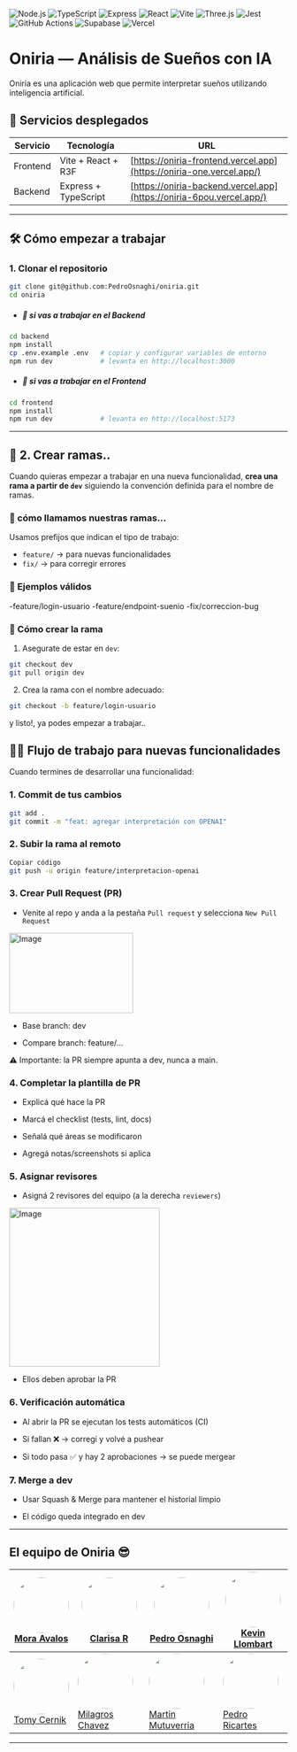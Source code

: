 ![Node.js](https://img.shields.io/badge/Node.js-20.x-green?logo=node.js&logoColor=white)
![TypeScript](https://img.shields.io/badge/TypeScript-5.x-blue?logo=typescript&logoColor=white)
![Express](https://img.shields.io/badge/Express.js-4.x-lightgrey?logo=express&logoColor=black)
![React](https://img.shields.io/badge/React-18.x-61DAFB?logo=react&logoColor=black)
![Vite](https://img.shields.io/badge/Vite-5.x-646CFF?logo=vite&logoColor=yellow)
![Three.js](https://img.shields.io/badge/Three.js-r3f-black?logo=three.js&logoColor=white)
![Jest](https://img.shields.io/badge/Jest-29.x-C21325?logo=jest&logoColor=white)
![GitHub Actions](https://img.shields.io/badge/GitHub%20Actions-CI/CD-2088FF?logo=githubactions&logoColor=white)
![Supabase](https://img.shields.io/badge/Supabase-DB-3ECF8E?logo=supabase&logoColor=white)
![Vercel](https://img.shields.io/badge/Vercel-Hosting-black?logo=vercel&logoColor=white)

# Oniria — Análisis de Sueños con IA

Oniria es una aplicación web que permite interpretar sueños utilizando inteligencia artificial.

## 🚀 Servicios desplegados

| Servicio | Tecnología           | URL                                                                      |
| -------- | -------------------- | ------------------------------------------------------------------------ |
| Frontend | Vite + React + R3F   | [https://oniria-frontend.vercel.app](https://oniria-one.vercel.app/) |
| Backend  | Express + TypeScript | [https://oniria-backend.vercel.app](https://oniria-6pou.vercel.app/)   |

---

## 🛠️ Cómo empezar a trabajar

### 1. Clonar el repositorio

```bash
git clone git@github.com:PedroOsnaghi/oniria.git
cd oniria
```

- <h5>🔘 si vas a trabajar en el Backend</h5>

```bash
cd backend
npm install
cp .env.example .env   # copiar y configurar variables de entorno
npm run dev            # levanta en http://localhost:3000
```

- <h5>🔘 si vas a trabajar en el Frontend</h5>

```bash
cd frontend
npm install
npm run dev            # levanta en http://localhost:5173
```

---

## 🔀 2. Crear ramas..

Cuando quieras empezar a trabajar en una nueva funcionalidad, **crea una rama a partir de `dev`** siguiendo la convención definida para el nombre de ramas.

### 📝 cómo llamamos nuestras ramas...

Usamos prefijos que indican el tipo de trabajo:

- `feature/` → para nuevas funcionalidades
- `fix/` → para corregir errores

### 📌 Ejemplos válidos

-feature/login-usuario
-feature/endpoint-suenio
-fix/correccion-bug

### 🚀 Cómo crear la rama

1. Asegurate de estar en `dev`:

```bash
git checkout dev
git pull origin dev
```

2. Crea la rama con el nombre adecuado:

```bash
git checkout -b feature/login-usuario
```

y listo!, ya podes empezar a trabajar..

## 🧑‍💻 Flujo de trabajo para nuevas funcionalidades

Cuando termines de desarrollar una funcionalidad:

### 1. Commit de tus cambios
```bash
git add .
git commit -m "feat: agregar interpretación con OPENAI"
```
### 2. Subir la rama al remoto
```bash
Copiar código
git push -u origin feature/interpretacion-openai
```
### 3. Crear Pull Request (PR)

 - Venite al repo y anda a la pestaña `Pull request` y selecciona `New Pull Request`
   
 <img width="224" height="145" alt="Image" src="https://github.com/user-attachments/assets/a5cee9bb-ee2c-403d-ac3d-492f781766b7" />

 - Base branch: dev

 - Compare branch: feature/...

⚠️ Importante: la PR siempre apunta a dev, nunca a main.

### 4. Completar la plantilla de PR

- Explicá qué hace la PR

- Marcá el checklist (tests, lint, docs)

- Señalá qué áreas se modificaron

- Agregá notas/screenshots si aplica

### 5. Asignar revisores

- Asigná 2 revisores del equipo (a la derecha `reviewers`)
  
<img width="272" height="287" alt="Image" src="https://github.com/user-attachments/assets/8ea11b7b-933e-4c01-b34d-29e2dd6ef7d6" />

- Ellos deben aprobar la PR

### 6. Verificación automática

- Al abrir la PR se ejecutan los tests automáticos (CI)

- Si fallan ❌ → corregí y volvé a pushear

- Si todo pasa ✅ y hay 2 aprobaciones → se puede mergear

### 7. Merge a dev

- Usar Squash & Merge para mantener el historial limpio

- El código queda integrado en dev

---

<h2>El equipo de Oniria 😎</h2>

| [<img src="https://github.com/moavalos.png" width="100" style="border-radius:50%"><br/>Mora Avalos](https://github.com/moavalos)     | [<img src="https://github.com/ClarisaR.png" width="100" style="border-radius:50%"><br/>Clarisa R](https://github.com/ClarisaR)                     | [<img src="https://github.com/PedroOsnaghi.png" width="100" style="border-radius:50%"><br/>Pedro Osnaghi](https://github.com/PedroOsnaghi) | [<img src="https://github.com/KevinLlombart.png" width="100" style="border-radius:50%"><br/>Kevin Llombart](https://github.com/KevinLlombart) |
| ------------------------------------------------------------------------------------------------------------------------------------ | -------------------------------------------------------------------------------------------------------------------------------------------------- | ------------------------------------------------------------------------------------------------------------------------------------------ | --------------------------------------------------------------------------------------------------------------------------------------------- |
| [<img src="https://github.com/tomycernik.png" width="100" style="border-radius:50%"><br/>Tomy Cernik](https://github.com/tomycernik) | [<img src="https://github.com/MilagrosChavezz.png" width="100" style="border-radius:50%"><br/>Milagros Chavez](https://github.com/MilagrosChavezz) | [<img src="https://github.com/ma3rtin.png" width="100" style="border-radius:50%"><br/>Martin Mutuverria](https://github.com/ma3rtin)       | [<img src="https://github.com/usuario8.png" width="100" style="border-radius:50%"><br/>Pedro Ricartes](https://github.com/ricartes123)             |

---
